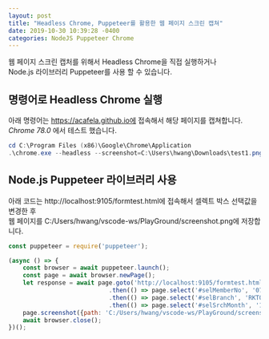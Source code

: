 ```yaml
---
layout: post
title: "Headless Chrome, Puppeteer를 활용한 웹 페이지 스크린 캡쳐"
date: 2019-10-30 10:39:28 -0400
categories: NodeJS Puppeteer Chrome
---
```


웹 페이지 스크린 캡처를 위해서 Headless Chrome을 직접 실행하거나  
Node.js 라이브러리 Puppeteer를 사용 할 수 있습니다.

## 명령어로 Headless Chrome 실행

아래 명령어는 https://acafela.github.io에 접속해서 해당 페이지를 캡쳐합니다.  
*Chrome 78.0* 에서 테스트 했습니다.

```powershell
cd C:\Program Files (x86)\Google\Chrome\Application
.\chrome.exe --headless --screenshot=C:\Users\hwang\Downloads\test1.png --window-size=1000,1000 --default-background-color=0 https://acafela.github.io --virtual-time-budget=1000
```

## Node.js Puppeteer 라이브러리 사용

아래 코드는 http://localhost:9105/formtest.html에 접속해서 셀렉트 박스 선택값을 변경한 후  
웹 페이지를 C:/Users/hwang/vscode-ws/PlayGround/screenshot.png에 저장합니다.

```javascript
const puppeteer = require('puppeteer');

(async () => {
    const browser = await puppeteer.launch();
    const page = await browser.newPage();
    let response = await page.goto('http://localhost:9105/formtest.html', { waitUntil : "networkidle0" })
                            .then(() => page.select('#selMemberNo', '07730063'))
                            .then(() => page.select('#selBranch', 'RKT01'))
                            .then(() => page.select('#selSrchMonth', '11'));
    page.screenshot({path: 'C:/Users/hwang/vscode-ws/PlayGround/screenshot.png'});
    await browser.close();
})();
```